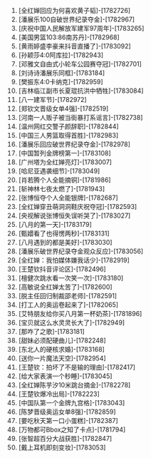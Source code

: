 
1. [全红婵回应为何喜欢黄子韬]-[1782726]
1. [潘展乐100自破世界纪录夺金]-[1782967]
1. [庆祝中国人民解放军建军97周年]-[1783265]
1. [美国男篮103:86南苏丹]-[1782968]
1. [黄雨婷盛李豪来抖音直播了]-[1783092]
1. [孙颖莎4:0阿库拉]-[1782943]
1. [邓雅文自由式小轮车公园赛夺冠]-[1782701]
1. [刘诗诗潘展乐同框]-[1783184]
1. [樊振东4:0卡纳克]-[1782959]
1. [吉林临江副市长夏琨抗洪中牺牲]-[1783084]
1. [八一建军节]-[1782972]
1. [郑钦文晋级女单4强]-[1782519]
1. [河南一人贩子被当街暴打系谣言]-[1782738]
1. [温州网红交警子颜辞职]-[1782844]
1. [中国三人男篮取得首胜]-[1782983]
1. [潘展乐回应破世界纪录夺金]-[1782978]
1. [中国暂列金牌榜第一]-[1783108]
1. [广州塔为全红婵亮灯]-[1783007]
1. [哈尼亚遇袭细节]-[1783049]
1. [肖若腾个人全能摘铜]-[1781986]
1. [斩神林七夜太燃了]-[1781943]
1. [张博恒夺个人全能银牌]-[1782687]
1. [全红婵穿丑萌洞洞鞋庆祝夺冠]-[1782593]
1. [央视解说张博恒失误听哭了]-[1783027]
1. [八月的第一天]-[1783179]
1. [甄嬛看了也得愣两秒]-[1783131]
1. [八月遇到的都是美好]-[1783030]
1. [潘展乐破世界纪录夺金观众反应]-[1783056]
1. [全红婵：我怕媒体嫌我话少]-[1782919]
1. [王楚钦抖音评论区]-[1782496]
1. [檀健次跳水看一次笑一次]-[1783180]
1. [高敏说全红婵太苦了]-[1782600]
1. [脱主任回归制裁邵老师]-[1782591]
1. [打工人的奥运卷起来了]-[1782065]
1. [艾特朋友给你买八月第一杯奶茶]-[1781896]
1. [宝贝就这么水灵灵长大了]-[1782949]
1. [那咋了之歌]-[1783181]
1. [甜妹必须配硬曲儿]-[1782248]
1. [东北人的硬核求婚]-[1783168]
1. [送你一片魔法天空]-[1782954]
1. [王楚钦：拍坏了不是输的理由]-[1782417]
1. [给大家表演一个秒睡]-[1783045]
1. [全红婵陈芋汐10米跳台摘金]-[1782278]
1. [王楚钦爆冷出局]-[1782223]
1. [中国队第一个金牌九宫格]-[1783043]
1. [陈梦晋级奥运女单8强]-[1782859]
1. [要吃秋天第一口小蛋糕]-[1782387]
1. [万物都可Bbox之知了卡点]-[1781794]
1. [张智超百分大战获胜]-[1782847]
1. [戴上耳机即刻变妆]-[1783053]